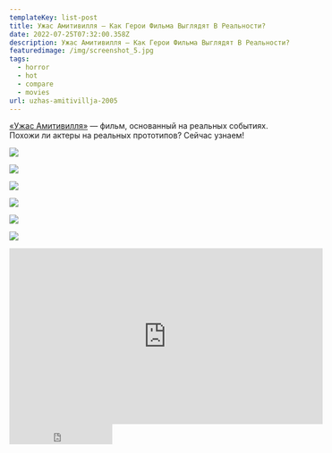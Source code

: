 ```yaml
---
templateKey: list-post
title: Ужас Амитивилля — Как Герои Фильма Выглядят В Реальности?
date: 2022-07-25T07:32:00.358Z
description: Ужас Амитивилля — Как Герои Фильма Выглядят В Реальности?
featuredimage: /img/screenshot_5.jpg
tags:
  - horror
  - hot
  - compare
  - movies
url: uzhas-amitivillja-2005
---
```

[«Ужас Амитивилля»](https://youtu.be/8X1lmlIR2eA) — фильм, основанный на реальных событиях. Похожи ли актеры на реальных прототипов? Сейчас узнаем!

![](/img/ronald-defeo-jr..jpg)

![](/img/missy-lutz.jpg)

![](/img/kathleen-lutz.jpg)

![](/img/george-lutz.jpg)

![](/img/daniel-lutz.jpg)

![](/img/christopher-lutz.jpg)

<div class="video-container"><iframe width="560" height="315" src="https://www.youtube.com/embed/8X1lmlIR2eA" title="YouTube video player" frameborder="0" allow="accelerometer; autoplay; clipboard-write; encrypted-media; gyroscope; picture-in-picture" allowfullscreen></iframe></iframe></div>

<iframe src="https://yoomoney.ru/quickpay/button-widget?targets=%D0%9F%D0%BE%D0%B4%D0%B4%D0%B5%D1%80%D0%B6%D0%B0%D1%82%D1%8C%20%D0%B0%D0%B2%D1%82%D0%BE%D1%80%D0%B0!&default-sum=100&button-text=13&yoomoney-payment-type=on&button-size=m&button-color=black&successURL=https%3A%2F%2Fkinogeroi.com%2F&quickpay=small&account=410012994125382&" width="184" height="36" frameborder="0" allowtransparency="true" scrolling="no"></iframe>